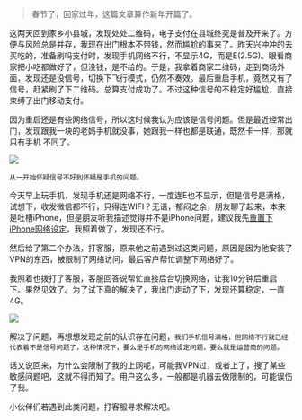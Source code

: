 > 春节了，回家过年，这篇文章算作新年开篇了。

这两天回到家乡小县城，发现处处二维码，电子支付在县城终究是普及开来了。方便与风险总是并存，我现在出门根本不带钱，然而尴尬的事来了。昨天兴冲冲的去买吃的，准备刷吗支付时，发现手机网络不行，不显示4G，而是E(2.5G)。眼看商家把小吃都做好了，但没钱，是不给的。于是，我拿着商家二维码，走到商场外面，发现还是没信号，切换下飞行模式，仍然不奏效。最后重启手机，竟然又有了信号，赶紧刷了下二维码。总算支付成功了。不过这种信号的不稳定好尴尬，直接束缚了出门移动支付。

因为重启还是有些网络信号，所以这时候我认为应该是信号问题。但是最近经常出门，发现跟我一块的老妈手机就没事，她跟我一样也都是联通，既然卡一样，那就只有手机
不同了。

![](http://static.1991421.cn/2019-02-05-IMG_1390.jpg)


`从一开始怀疑信号不好到怀疑是手机的问题。`

今天早上玩手机，发现手机还是网络不行，一度连E也不显示，但是信号是满格，试想下，收发微信都不行，只得连WIFI？无语，郁闷之余，朋友聊了起来，本来是吐槽iPhone，但是朋友听我描述觉得并不是iPhone问题，建议我先[重置下iPhone网络设定](重置下iPhone网络设定)，我照着做了，发现还不行。

然后给了第二个办法，打客服，原来他之前遇到过这类问题，原因是因为他安装了VPN的东西，被限制了网络访问，最后客户帮忙调整下网络好了。

我照着也拨打了客服，客服回答说帮忙直接后台切换网络，让我10分钟后重启下。果然见效了。为了试下真的解决了，我出门走动了下，发现还算稳定，一直4G。

![](http://static.1991421.cn/2019-02-05-IMG_1389.jpg)

解决了问题，再想想发现之前的认识存在问题，`我们手机信号满格，但网络不行就已经代表着不是信号问题了，这种情况下，要么是手机的网络设定问题，要么就是运营商的问题。`

话又说回来，为什么会限制了我的上网呢，可能我VPN过，或者上了，搜了某些敏感问题吧，这就不得而知了。用户这么多，一般都是机器去做限制的，可能误伤了我。

小伙伴们若遇到此类问题，打客服寻求解决吧。

